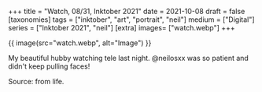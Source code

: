 +++
title = "Watch, 08/31, Inktober 2021"
date = 2021-10-08
draft =  false
[taxonomies]
tags = ["inktober", "art", "portrait", "neil"]
medium = ["Digital"]
series = ["Inktober 2021", "neil"]
[extra]
images= ["watch.webp"]
+++

{{ image(src="watch.webp", alt="Image") }}

My beautiful hubby watching tele last night. @neilosxx was so patient and didn't keep pulling faces!

Source: from life.
